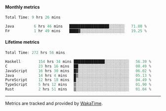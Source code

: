 #### Monthly metrics
<!--START_SECTION:wakamonthly-->

```asm
Total Time: 9 hrs 26 mins

Java         6 hrs 46 mins   ██████████████████░░░░░░░   71.80 %
F#           1 hr 49 mins    ████▓░░░░░░░░░░░░░░░░░░░░   19.25 %
```

<!--END_SECTION:wakamonthly-->
#### Lifetime metrics
<!--START_SECTION:wakalifetime-->

```asm
Total Time: 272 hrs 56 mins

Haskell        154 hrs 34 mins ██████████████░░░░░░░░░░░   56.39 %
C              23 hrs 16 mins  ██░░░░░░░░░░░░░░░░░░░░░░░   08.49 %
JavaScript     16 hrs 30 mins  █▓░░░░░░░░░░░░░░░░░░░░░░░   06.02 %
Java           14 hrs 4 mins   █▒░░░░░░░░░░░░░░░░░░░░░░░   05.13 %
PureScript     12 hrs 18 mins  █░░░░░░░░░░░░░░░░░░░░░░░░   04.49 %
TypeScript     5 hrs 12 mins   ▒░░░░░░░░░░░░░░░░░░░░░░░░   01.90 %
Rust           2 hrs 51 mins   ▒░░░░░░░░░░░░░░░░░░░░░░░░   01.04 %
```

<!--END_SECTION:wakalifetime-->

---

Metrics are tracked and provided by [WakaTime](https://github.com/athul/waka-readme).
